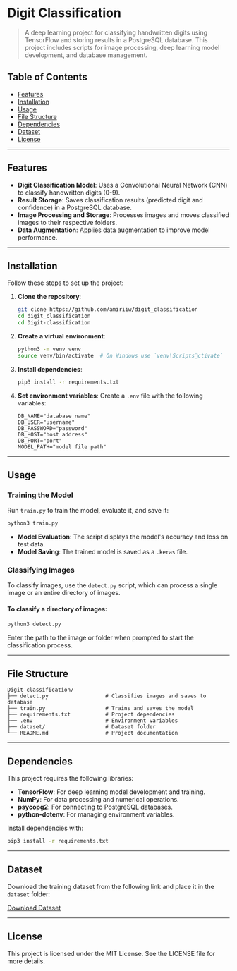 # Digit Classification

> A deep learning project for classifying handwritten digits using TensorFlow and storing results in a PostgreSQL database. This project includes scripts for image processing, deep learning model development, and database management.

## Table of Contents

- [Features](#features)
- [Installation](#installation)
- [Usage](#usage)
- [File Structure](#file-structure)
- [Dependencies](#dependencies)
- [Dataset](#dataset)
- [License](#license)

---

## Features

- **Digit Classification Model**: Uses a Convolutional Neural Network (CNN) to classify handwritten digits (0-9).
- **Result Storage**: Saves classification results (predicted digit and confidence) in a PostgreSQL database.
- **Image Processing and Storage**: Processes images and moves classified images to their respective folders.
- **Data Augmentation**: Applies data augmentation to improve model performance.

---

## Installation

Follow these steps to set up the project:

1. **Clone the repository**:
   ```bash
   git clone https://github.com/amiriiw/digit_classification
   cd digit_classification
   cd Digit-classification
   ```

 2. **Create a virtual environment**:
    ```bash
    python3 -m venv venv
    source venv/bin/activate  # On Windows use `venv\Scriptsctivate`
    ```
    
3. **Install dependencies**:
   ```bash
   pip3 install -r requirements.txt
   ```

4. **Set environment variables**:
   Create a `.env` file with the following variables:
   ```plaintext
   DB_NAME="database name"
   DB_USER="username"
   DB_PASSWORD="password"
   DB_HOST="host address"
   DB_PORT="port"
   MODEL_PATH="model file path"
   ```

---

## Usage

### Training the Model

Run `train.py` to train the model, evaluate it, and save it:

```bash
python3 train.py
```

- **Model Evaluation**: The script displays the model's accuracy and loss on test data.
- **Model Saving**: The trained model is saved as a `.keras` file.

### Classifying Images

To classify images, use the `detect.py` script, which can process a single image or an entire directory of images.

#### To classify a directory of images:

```bash
python3 detect.py
```

Enter the path to the image or folder when prompted to start the classification process.

---

## File Structure

```
Digit-classification/
├── detect.py                  # Classifies images and saves to database
├── train.py                   # Trains and saves the model
├── requirements.txt           # Project dependencies
├── .env                       # Environment variables
├── dataset/                   # Dataset folder
└── README.md                  # Project documentation
```

---

## Dependencies

This project requires the following libraries:

- **TensorFlow**: For deep learning model development and training.
- **NumPy**: For data processing and numerical operations.
- **psycopg2**: For connecting to PostgreSQL databases.
- **python-dotenv**: For managing environment variables.

Install dependencies with:

```bash
pip3 install -r requirements.txt
```

---

## Dataset

Download the training dataset from the following link and place it in the `dataset` folder:

[Download Dataset](https://drive.google.com/file/d/1-172cX2BuWR_zxNXYp9LfC0GVl-An79l/view?usp=drive_link)

---

## License

This project is licensed under the MIT License. See the LICENSE file for more details.
